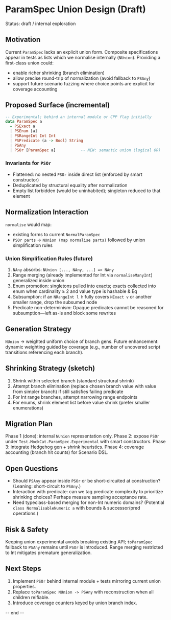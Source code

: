 # ParamSpec Union Design (Draft)

Status: draft / internal exploration

## Motivation
Current `ParamSpec` lacks an explicit union form. Composite specifications appear in tests as lists which we normalise internally (`NUnion`). Providing a first-class union could:
- enable richer shrinking (branch elimination)
- allow precise round-trip of normalization (avoid fallback to `PSAny`)
- support future scenario fuzzing where choice points are explicit for coverage accounting

## Proposed Surface (incremental)
```haskell
-- Experimental; behind an internal module or CPP flag initially
data ParamSpec a
  = PSExact a
  | PSEnum [a]
  | PSRangeInt Int Int
  | PSPredicate (a -> Bool) String
  | PSAny
  | PSOr [ParamSpec a]           -- NEW: semantic union (logical OR)
```
### Invariants for `PSOr`
- Flattened: no nested `PSOr` inside direct list (enforced by smart constructor)
- Deduplicated by structural equality after normalization
- Empty list forbidden (would be uninhabited); singleton reduced to that element

## Normalization Interaction
`normalise` would map:
- existing forms to current `NormalParamSpec`
- `PSOr parts` -> `NUnion (map normalise parts)` followed by union simplification rules

### Union Simplification Rules (future)
1. `NAny` absorbs: `NUnion [..., NAny, ...] => NAny`
2. Range merging (already implemented for Int via `normaliseManyInt`) generalized inside union
3. Enum promotion: singletons pulled into exacts; exacts collected into enum when cardinality ≥ 2 and value type is hashable & Eq
4. Subsumption: if an `NRangeInt l h` fully covers `NExact v` or another smaller range, drop the subsumed node
5. Predicate non-determinism: Opaque predicates cannot be reasoned for subsumption—left as-is and block some rewrites

## Generation Strategy
`NUnion` -> weighted uniform choice of branch gens. Future enhancement: dynamic weighting guided by coverage (e.g., number of uncovered script transitions referencing each branch).

## Shrinking Strategy (sketch)
1. Shrink within selected branch (standard structural shrink)
2. Attempt branch elimination (replace chosen branch value with value from simpler branch) if still satisfies failing predicate
3. For Int range branches, attempt narrowing range endpoints
4. For enums, shrink element list before value shrink (prefer smaller enumerations)

## Migration Plan
Phase 1 (done): internal `NUnion` representation only.
Phase 2: expose `PSOr` under `Test.MockCat.ParamSpec.Experimental` with smart constructors.
Phase 3: integrate Hedgehog gen + shrink heuristics.
Phase 4: coverage accounting (branch hit counts) for Scenario DSL.

## Open Questions
- Should `PSAny` appear inside `PSOr` or be short-circuited at construction? (Leaning: short-circuit to `PSAny`.)
- Interaction with predicate: can we tag predicate complexity to prioritize shrinking choices? Perhaps measure sampling acceptance rate.
- Need typeclass-based merging for non-Int numeric domains? (Potential `class NormalisableNumeric a` with bounds & successor/pred operations.)

## Risk & Safety
Keeping union experimental avoids breaking existing API; `toParamSpec` fallback to `PSAny` remains until `PSOr` is introduced. Range merging restricted to Int mitigates premature generalization.

## Next Steps
1. Implement `PSOr` behind internal module + tests mirroring current union properties.
2. Replace `toParamSpec NUnion -> PSAny` with reconstruction when all children reifiable.
3. Introduce coverage counters keyed by union branch index.

-- end --
